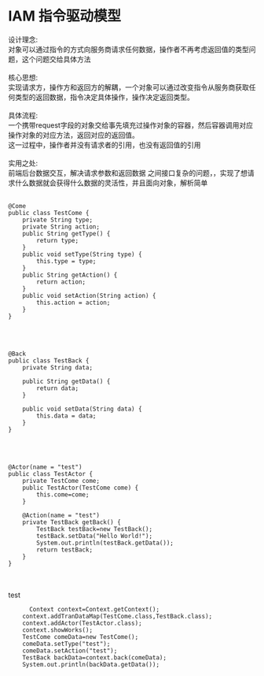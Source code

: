 # IAM  指令驱动模型</br>

设计理念:</br> 对象可以通过指令的方式向服务商请求任何数据，操作者不再考虑返回值的类型问题，这个问题交给具体方法</br></br>
核心思想:</br>
     实现请求方，操作方和返回方的解耦，一个对象可以通过改变指令从服务商获取任何类型的返回数据，指令决定具体操作，操作决定返回类型。</br></br>
具体流程:</br>
  一个携带request字段的对象交给事先填充过操作对象的容器，然后容器调用对应操作对象的对应方法，返回对应的返回值。</br>
这一过程中，操作者并没有请求者的引用，也没有返回值的引用</br></br>
实用之处:</br>前端后台数据交互，解决请求参数和返回数据  之间接口复杂的问题，，实现了想请求什么数据就会获得什么数据的灵活性，并且面向对象，解析简单
</br></br>


	@Come
	public class TestCome {
		private String type;
		private String action;
		public String getType() {
			return type;
		}
		public void setType(String type) {
			this.type = type;
		}
		public String getAction() {
			return action;
		}
		public void setAction(String action) {
			this.action = action;
		}
	}
</br></br>

	@Back
	public class TestBack {
		private String data;
	
		public String getData() {
			return data;
		}

		public void setData(String data) {
			this.data = data;
		}
	}

</br></br>

	@Actor(name = "test")
	public class TestActor {
		private TestCome come;
		public TestActor(TestCome come) {
			this.come=come;
		}
	
		@Action(name = "test")
		private TestBack getBack() {
			TestBack testBack=new TestBack();
			testBack.setData("Hello World!");
			System.out.println(testBack.getData());
			return testBack;
		}
	}
	
</br></br>
test</br>

          Context context=Context.getContext();
		context.addTranDataMap(TestCome.class,TestBack.class);
		context.addActor(TestActor.class);
		context.showWorks();
		TestCome comeData=new TestCome();
		comeData.setType("test");
		comeData.setAction("test");
		TestBack backData=context.back(comeData);
		System.out.println(backData.getData());
